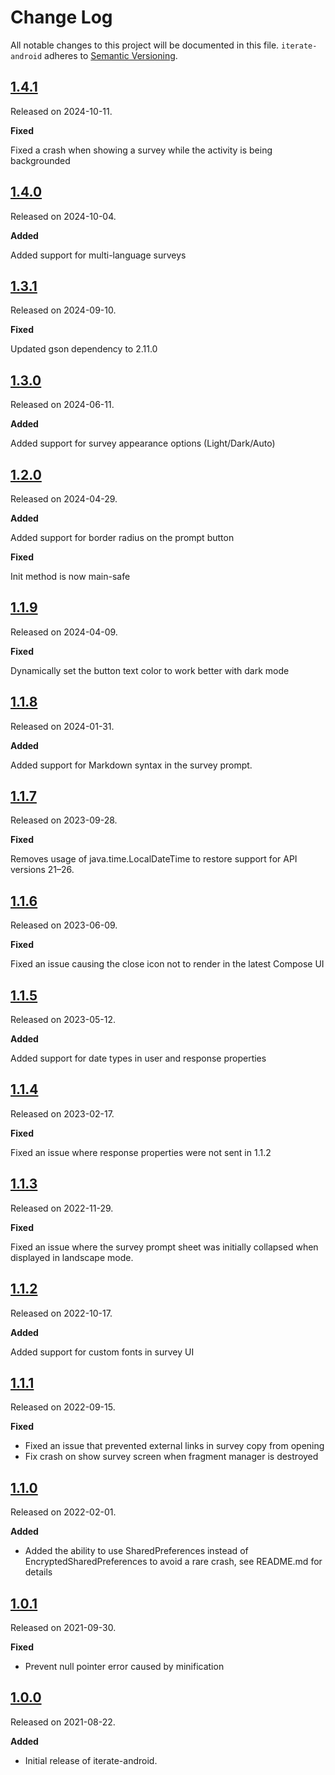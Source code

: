 # Change Log

All notable changes to this project will be documented in this file.
`iterate-android` adheres to [Semantic Versioning](https://semver.org/).

## [1.4.1](https://github.com/iteratehq/iterate-android/releases/tag/v1.4.1)

Released on 2024-10-11.

**Fixed**

Fixed a crash when showing a survey while the activity is being backgrounded

## [1.4.0](https://github.com/iteratehq/iterate-android/releases/tag/v1.4.0)

Released on 2024-10-04.

**Added**

Added support for multi-language surveys

## [1.3.1](https://github.com/iteratehq/iterate-android/releases/tag/v1.3.1)

Released on 2024-09-10.

**Fixed**

Updated gson dependency to 2.11.0

## [1.3.0](https://github.com/iteratehq/iterate-android/releases/tag/v1.3.0)

Released on 2024-06-11.

**Added**

Added support for survey appearance options (Light/Dark/Auto)

## [1.2.0](https://github.com/iteratehq/iterate-android/releases/tag/v1.2.0)

Released on 2024-04-29.

**Added**

Added support for border radius on the prompt button

**Fixed**

Init method is now main-safe

## [1.1.9](https://github.com/iteratehq/iterate-android/releases/tag/v1.1.9)

Released on 2024-04-09.

**Fixed**

Dynamically set the button text color to work better with dark mode

## [1.1.8](https://github.com/iteratehq/iterate-android/releases/tag/v1.1.8)

Released on 2024-01-31.

**Added**

Added support for Markdown syntax in the survey prompt.

## [1.1.7](https://github.com/iteratehq/iterate-android/releases/tag/v1.1.7)

Released on 2023-09-28.

**Fixed**

Removes usage of java.time.LocalDateTime to restore support for API versions 21–26. 

## [1.1.6](https://github.com/iteratehq/iterate-android/releases/tag/v1.1.6)

Released on 2023-06-09.

**Fixed**

Fixed an issue causing the close icon not to render in the latest Compose UI

## [1.1.5](https://github.com/iteratehq/iterate-android/releases/tag/v1.1.5)

Released on 2023-05-12.

**Added**

Added support for date types in user and response properties

## [1.1.4](https://github.com/iteratehq/iterate-android/releases/tag/v1.1.4)

Released on 2023-02-17.

**Fixed**

Fixed an issue where response properties were not sent in 1.1.2

## [1.1.3](https://github.com/iteratehq/iterate-android/releases/tag/v1.1.3)

Released on 2022-11-29.

**Fixed**

Fixed an issue where the survey prompt sheet was initially collapsed when displayed in landscape mode.


## [1.1.2](https://github.com/iteratehq/iterate-android/releases/tag/v1.1.2)

Released on 2022-10-17.

**Added**

Added support for custom fonts in survey UI

## [1.1.1](https://github.com/iteratehq/iterate-android/releases/tag/v1.1.1)

Released on 2022-09-15.

**Fixed**

- Fixed an issue that prevented external links in survey copy from opening
- Fix crash on show survey screen when fragment manager is destroyed

## [1.1.0](https://github.com/iteratehq/iterate-android/releases/tag/v1.1.0)

Released on 2022-02-01.

**Added**

- Added the ability to use SharedPreferences instead of EncryptedSharedPreferences to avoid a rare crash, see README.md for details

## [1.0.1](https://github.com/iteratehq/iterate-android/releases/tag/v1.0.1)

Released on 2021-09-30.

**Fixed**

- Prevent null pointer error caused by minification

## [1.0.0](https://github.com/iteratehq/iterate-android/releases/tag/v1.0.0)

Released on 2021-08-22.

**Added**

- Initial release of iterate-android.
